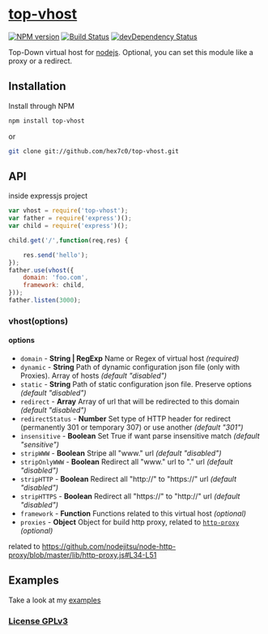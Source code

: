 # [top-vhost](http://supergiovane.tk/#/top-vhost)

[![NPM version](https://badge.fury.io/js/top-vhost.svg)](http://badge.fury.io/js/top-vhost)
[![Build Status](https://travis-ci.org/hex7c0/top-vhost.svg?branch=master)](https://travis-ci.org/hex7c0/top-vhost)
[![devDependency Status](https://david-dm.org/hex7c0/top-vhost/dev-status.svg)](https://david-dm.org/hex7c0/top-vhost#info=devDependencies)

Top-Down virtual host for [nodejs](http://nodejs.org/).
Optional, you can set this module like a proxy or a redirect.

## Installation

Install through NPM

```bash
npm install top-vhost
```
or
```bash
git clone git://github.com/hex7c0/top-vhost.git
```

## API

inside expressjs project
```js
var vhost = require('top-vhost');
var father = require('express')();
var child = require('express')();

child.get('/',function(req,res) {

    res.send('hello');
});
father.use(vhost({
    domain: 'foo.com',
    framework: child,
}));
father.listen(3000);
```

### vhost(options)

#### options

 - `domain` - **String | RegExp** Name or Regex of virtual host *(required)*
 - `dynamic` - **String** Path of dynamic configuration json file (only with Proxies). Array of hosts *(default "disabled")*
 - `static` - **String** Path of static configuration json file. Preserve options *(default "disabled")*
 - `redirect` - **Array** Array of url that will be redirected to this domain *(default "disabled")*
 - `redirectStatus` - **Number** Set type of HTTP header for redirect (permanently 301 or temporary 307) or use another *(default "301")*
 - `insensitive` - **Boolean** Set True if want parse insensitive match *(default "sensitive")*
 - `stripWWW` - **Boolean** Stripe all "www." url *(default "disabled")*
 - `stripOnlyWWW` - **Boolean** Redirect all "www." url to "." url *(default "disabled")*
 - `stripHTTP` - **Boolean** Redirect all "http://" to "https://" url *(default "disabled")*
 - `stripHTTPS` - **Boolean** Redirect all "https://" to "http://" url *(default "disabled")*
 - `framework` - **Function** Functions related to this virtual host *(optional)*
 - `proxies` - **Object** Object for build http proxy, related to [`http-proxy`](https://github.com/nodejitsu/node-http-proxy) *(optional)*

related to https://github.com/nodejitsu/node-http-proxy/blob/master/lib/http-proxy.js#L34-L51

## Examples

Take a look at my [examples](https://github.com/hex7c0/top-vhost/tree/master/examples)

### [License GPLv3](http://opensource.org/licenses/GPL-3.0)